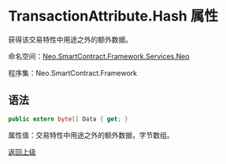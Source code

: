 # TransactionAttribute.Hash 属性

获得该交易特性中用途之外的额外数据。

命名空间：[Neo.SmartContract.Framework.Services.Neo](../../Neo.md)

程序集：Neo.SmartContract.Framework

## 语法

```c#
public extern byte[] Data { get; }
```

属性值：交易特性中用途之外的额外数据，字节数组。



[返回上级](../TransactionAttribute.md)